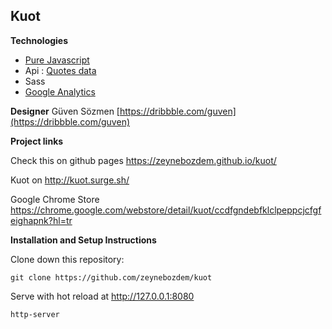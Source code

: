 ## Kuot  

**Technologies**

- [Pure Javascript](https://developer.mozilla.org/tr/docs/%C3%96%C4%9Fren/JavaScript)
- Api : [Quotes data](https://github.com/matthewreagan/WebstersEnglishDictionary)
- Sass
- [Google Analytics](https://analytics.google.com/)

**Designer**
Güven Sözmen [https://dribbble.com/guven](https://dribbble.com/guven)

**Project links**

Check this on github pages https://zeynebozdem.github.io/kuot/

Kuot on http://kuot.surge.sh/

Google Chrome Store https://chrome.google.com/webstore/detail/kuot/ccdfgndebfklclpeppcjcfgfeighapnk?hl=tr

**Installation and Setup Instructions**

Clone down this repository:

    git clone https://github.com/zeynebozdem/kuot
    
Serve with hot reload at http://127.0.0.1:8080

    http-server
